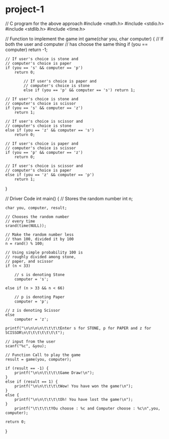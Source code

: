 # project-1
// C program for the above approach
#include <math.h>
#include <stdio.h>
#include <stdlib.h>
#include <time.h>
 
// Function to implement the game
int game(char you, char computer)
{
    // If both the user and computer
    // has choose the same thing
    if (you == computer)
        return -1;
 
    // If user's choice is stone and
    // computer's choice is paper
    if (you == 's' && computer == 'p')
        return 0;
 
            // If user's choice is paper and
            // computer's choice is stone
            else if (you == 'p' && computer == 's') return 1;
 
    // If user's choice is stone and
    // computer's choice is scissor
    if (you == 's' && computer == 'z')
        return 1;
 
    // If user's choice is scissor and
    // computer's choice is stone
    else if (you == 'z' && computer == 's')
        return 0;
 
    // If user's choice is paper and
    // computer's choice is scissor
    if (you == 'p' && computer == 'z')
        return 0;
 
    // If user's choice is scissor and
    // computer's choice is paper
    else if (you == 'z' && computer == 'p')
        return 1;
}
 
// Driver Code
int main()
{
    // Stores the random number
    int n;
 
    char you, computer, result;
 
    // Chooses the random number
    // every time
    srand(time(NULL));
 
    // Make the random number less
    // than 100, divided it by 100
    n = rand() % 100;
 
    // Using simple probability 100 is
    // roughly divided among stone,
    // paper, and scissor
    if (n < 33)
 
        // s is denoting Stone
        computer = 's';
 
    else if (n > 33 && n < 66)
 
        // p is denoting Paper
        computer = 'p';
 
    // z is denoting Scissor
    else
        computer = 'z';
 
    printf("\n\n\n\n\t\t\t\tEnter s for STONE, p for PAPER and z for SCISSOR\n\t\t\t\t\t\t\t");
 
    // input from the user
    scanf("%c", &you);
 
    // Function Call to play the game
    result = game(you, computer);
 
    if (result == -1) {
        printf("\n\n\t\t\t\tGame Draw!\n");
    }
    else if (result == 1) {
        printf("\n\n\t\t\t\tWow! You have won the game!\n");
    }
    else { 
        printf("\n\n\t\t\t\tOh! You have lost the game!\n");
    }
        printf("\t\t\t\tYOu choose : %c and Computer choose : %c\n",you, computer);
 
    return 0;
}
